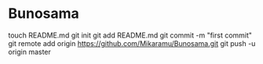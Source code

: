 Bunosama
========

touch README.md
git init
git add README.md
git commit -m "first commit"
git remote add origin https://github.com/Mikaramu/Bunosama.git
git push -u origin master
